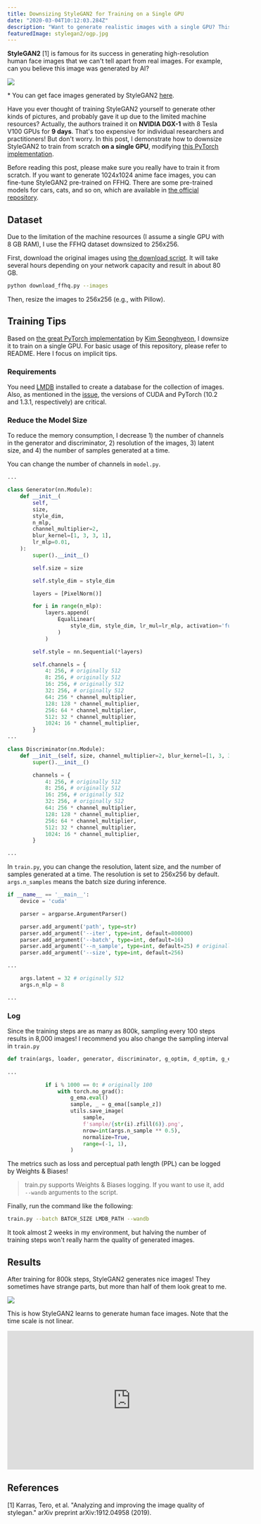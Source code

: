 ```yaml
---
title: Downsizing StyleGAN2 for Training on a Single GPU 
date: "2020-03-04T10:12:03.284Z"
description: "Want to generate realistic images with a single GPU? This post demonstrates how to downsize StyleGAN2 with slight performance degradation."
featuredImage: stylegan2/ogp.jpg
---
```

**StyleGAN2** [1] is famous for its success in generating high-resolution human face images that we can't tell apart from real images. For example, can you believe this image was generated by AI?

![](StyleGAN2.jpg)

\* You can get face images generated by StyleGAN2 [here](https://thispersondoesnotexist.com/).  

Have you ever thought of training StyleGAN2 yourself to generate other kinds of pictures, and probably gave it up due to the limited machine resources? Actually, the authors trained it on **NVIDIA DGX-1** with 8 Tesla V100 GPUs for **9 days**. That's too expensive for individual researchers and practitioners! But don't worry. In this post, I demonstrate how to downsize StyleGAN2 to train from scratch **on a single GPU**, modifying [this PyTorch implementation](https://github.com/rosinality/stylegan2-pytorch).

Before reading this post, please make sure you really have to train it from scratch. If you want to generate 1024x1024 anime face images, you can fine-tune StyleGAN2 pre-trained on FFHQ. There are some pre-trained models for cars, cats, and so on, which are available in [the official repository](https://github.com/NVlabs/stylegan2).

## Dataset
Due to the limitation of the machine resources (I assume a single GPU with 8 GB RAM), I use the FFHQ dataset downsized to 256x256.  

First, download the original images using [the download script](https://github.com/NVlabs/ffhq-dataset). It will take several hours depending on your network capacity and result in about 80 GB.

```bash
python download_ffhq.py --images
```

Then, resize the images to 256x256 (e.g., with Pillow). 

## Training Tips
Based on [the great PyTorch implementation](https://github.com/rosinality/stylegan2-pytorch) by [Kim Seonghyeon](https://github.com/rosinality), I downsize it to train on a single GPU. For basic usage of this repository, please refer to README. Here I focus on implicit tips.

### Requirements
You need [LMDB](https://lmdb.readthedocs.io/en/release/) installed to create a database for the collection of images. Also, as mentioned in the [issue](https://github.com/rosinality/stylegan2-pytorch/issues/5), the versions of CUDA and PyTorch (10.2 and 1.3.1, respectively) are critical.

### Reduce the Model Size
To reduce the memory consumption, I decrease 1) the number of channels in the generator and discriminator, 2) resolution of the images, 3) latent size, and 4) the number of samples generated at a time.  

You can change the number of channels in `model.py`.

```python:title=model.py
...

class Generator(nn.Module):
    def __init__(
        self,
        size,
        style_dim,
        n_mlp,
        channel_multiplier=2,
        blur_kernel=[1, 3, 3, 1],
        lr_mlp=0.01,
    ):
        super().__init__()

        self.size = size

        self.style_dim = style_dim

        layers = [PixelNorm()]

        for i in range(n_mlp):
            layers.append(
                EqualLinear(
                    style_dim, style_dim, lr_mul=lr_mlp, activation='fused_lrelu'
                )
            )

        self.style = nn.Sequential(*layers)

        self.channels = {
            4: 256, # originally 512
            8: 256, # originally 512
            16: 256, # originally 512
            32: 256, # originally 512
            64: 256 * channel_multiplier,
            128: 128 * channel_multiplier,
            256: 64 * channel_multiplier,
            512: 32 * channel_multiplier,
            1024: 16 * channel_multiplier,
        }
...

class Discriminator(nn.Module):
    def __init__(self, size, channel_multiplier=2, blur_kernel=[1, 3, 3, 1]):
        super().__init__()

        channels = {
            4: 256, # originally 512
            8: 256, # originally 512
            16: 256, # originally 512
            32: 256, # originally 512
            64: 256 * channel_multiplier,
            128: 128 * channel_multiplier,
            256: 64 * channel_multiplier,
            512: 32 * channel_multiplier,
            1024: 16 * channel_multiplier,
        }

...
```

In `train.py`, you can change the resolution, latent size, and the number of samples generated at a time. The resolution is set to 256x256 by default. `args.n_samples` means the batch size during inference.

```python:title=train.py
if __name__ == '__main__':
    device = 'cuda'

    parser = argparse.ArgumentParser()

    parser.add_argument('path', type=str)
    parser.add_argument('--iter', type=int, default=800000)
    parser.add_argument('--batch', type=int, default=16)
    parser.add_argument('--n_sample', type=int, default=25) # originally 64
    parser.add_argument('--size', type=int, default=256)

...

    args.latent = 32 # originally 512
    args.n_mlp = 8

...
```  

### Log
Since the training steps are as many as 800k, sampling every 100 steps results in 8,000 images! I recommend you also change the sampling interval in `train.py`

```python:title=train.py
def train(args, loader, generator, discriminator, g_optim, d_optim, g_ema, device):
    
...

            if i % 1000 == 0: # originally 100
                with torch.no_grad():
                    g_ema.eval()
                    sample, _ = g_ema([sample_z])
                    utils.save_image(
                        sample,
                        f'sample/{str(i).zfill(6)}.png',
                        nrow=int(args.n_sample ** 0.5),
                        normalize=True,
                        range=(-1, 1),
                    )

```

The metrics such as loss and perceptual path length (PPL) can be logged by Weights & Biases!

> train.py supports Weights & Biases logging. If you want to use it, add `--wandb` arguments to the script.

Finally, run the command like the following:

```bash
train.py --batch BATCH_SIZE LMDB_PATH --wandb
```

It took almost 2 weeks in my environment, but halving the number of training steps won't really harm the quality of generated images.

## Results
After training for 800k steps, StyleGAN2 generates nice images! They sometimes have strange parts, but more than half of them look great to me.

![](result.jpeg)

This is how StyleGAN2 learns to generate human face images. Note that the time scale is not linear.
<iframe width="560" height="315" src="https://www.youtube.com/embed/dR3-184rff4" frameborder="0" allow="accelerometer; autoplay; encrypted-media; gyroscope; picture-in-picture" allowfullscreen></iframe>

## References
[1] Karras, Tero, et al. "Analyzing and improving the image quality of stylegan." arXiv preprint arXiv:1912.04958 (2019).